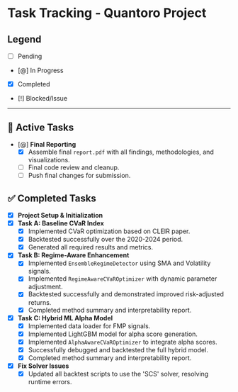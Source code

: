# Task Tracking - Quantoro Project

## Legend
- [ ] Pending
- [@] In Progress
- [x] Completed
- [!] Blocked/Issue

---

## 🎯 Active Tasks

- [@] **Final Reporting**
  - [x] Assemble final `report.pdf` with all findings, methodologies, and visualizations.
  - [ ] Final code review and cleanup.
  - [ ] Push final changes for submission.

## ✅ Completed Tasks

- [x] **Project Setup & Initialization**
- [x] **Task A: Baseline CVaR Index**
  - [x] Implemented CVaR optimization based on CLEIR paper.
  - [x] Backtested successfully over the 2020-2024 period.
  - [x] Generated all required results and metrics.
- [x] **Task B: Regime-Aware Enhancement**
  - [x] Implemented `EnsembleRegimeDetector` using SMA and Volatility signals.
  - [x] Implemented `RegimeAwareCVaROptimizer` with dynamic parameter adjustment.
  - [x] Backtested successfully and demonstrated improved risk-adjusted returns.
  - [x] Completed method summary and interpretability report.
- [x] **Task C: Hybrid ML Alpha Model**
  - [x] Implemented data loader for FMP signals.
  - [x] Implemented LightGBM model for alpha score generation.
  - [x] Implemented `AlphaAwareCVaROptimizer` to integrate alpha scores.
  - [x] Successfully debugged and backtested the full hybrid model.
  - [x] Completed method summary and interpretability report.
- [x] **Fix Solver Issues**
  - [x] Updated all backtest scripts to use the 'SCS' solver, resolving runtime errors.
